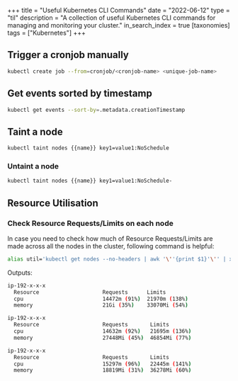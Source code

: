 +++
title = "Useful Kubernetes CLI Commands"
date = "2022-06-12"
type = "til"
description = "A collection of useful Kubernetes CLI commands for managing and monitoring your cluster."
in_search_index = true
[taxonomies]
tags = ["Kubernetes"]
+++

## Trigger a cronjob manually

```bash
kubectl create job --from=cronjob/<cronjob-name> <unique-job-name>
```

## Get events sorted by timestamp

```bash
kubectl get events --sort-by=.metadata.creationTimestamp
```

## Taint a node


```bash
kubectl taint nodes {{name}} key1=value1:NoSchedule
```

### Untaint a node

```bash
kubectl taint nodes {{name}} key1=value1:NoSchedule-
```

## Resource Utilisation

### Check Resource Requests/Limits on each node

In case you need to check how much of Resource Requests/Limits are made across all the nodes in the cluster, following command is helpful:

```bash
alias util='kubectl get nodes --no-headers | awk '\''{print $1}'\'' | xargs -I {} sh -c '\''echo {} ; kubectl describe node {} | grep Allocated -A 5 | grep -ve Event -ve Allocated -ve percent -ve -- ; echo '\'''
```

Outputs:

```bash
ip-192-x-x-x
  Resource                    Requests      Limits
  cpu                         14472m (91%)  21970m (138%)
  memory                      21Gi (35%)    33070Mi (54%)

ip-192-x-x-x
  Resource                    Requests       Limits
  cpu                         14632m (92%)   21695m (136%)
  memory                      27448Mi (45%)  46854Mi (77%)

ip-192-x-x-x
  Resource                    Requests       Limits
  cpu                         15297m (96%)   22445m (141%)
  memory                      18819Mi (31%)  36278Mi (60%)
```
